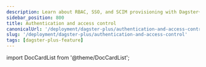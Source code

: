 ```yaml
---
description: Learn about RBAC, SSO, and SCIM provisioning with Dagster+.
sidebar_position: 800
title: Authentication and access control
canonicalUrl: '/deployment/dagster-plus/authentication-and-access-control'
slug: '/deployment/dagster-plus/authentication-and-access-control'
tags: [dagster-plus-feature]
---
```


import DocCardList from '@theme/DocCardList';

<DocCardList />
